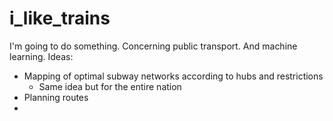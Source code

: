 # i_like_trains

I'm going to do something. Concerning public transport. And machine learning.
Ideas:
 - Mapping of optimal subway networks according to hubs and restrictions
   - Same idea but for the entire nation
 - Planning routes
 - 
